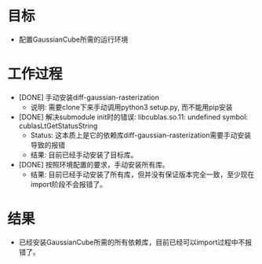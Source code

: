 # 目标
- 配置GaussianCube所需的运行环境

# 工作过程
- [DONE] 手动安装diff-gaussian-rasterization
	- 说明: 需要clone下来手动调用python3 setup.py, 而不能用pip安装
- [DONE] 解决submodule init时的错误: libcublas.so.11: undefined symbol: cublasLtGetStatusString
	- Status: 这本质上是它的依赖库diff-gaussian-rasterization需要手动安装导致的报错
	- 结果: 目前已经手动安装了目标库。
- [DONE] 按照环境配置的要求，手动安装所有库。
	- 结果: 目前已经手动安装了所有库，但并没有保证版本完全一致，至少现在import阶段不会报错了。

# 结果
- 已经安装GaussianCube所需的所有依赖库，目前已经可以import过程中不报错了。